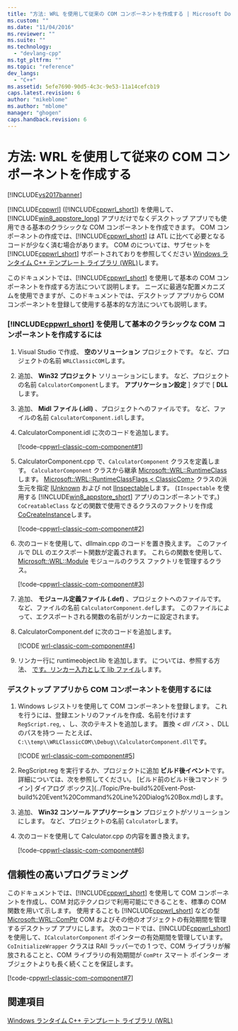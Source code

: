 ```yaml
---
title: "方法: WRL を使用して従来の COM コンポーネントを作成する | Microsoft Docs"
ms.custom: ""
ms.date: "11/04/2016"
ms.reviewer: ""
ms.suite: ""
ms.technology: 
  - "devlang-cpp"
ms.tgt_pltfrm: ""
ms.topic: "reference"
dev_langs: 
  - "C++"
ms.assetid: 5efe7690-90d5-4c3c-9e53-11a14cefcb19
caps.latest.revision: 6
author: "mikeblome"
ms.author: "mblome"
manager: "ghogen"
caps.handback.revision: 6
---
```

# 方法: WRL を使用して従来の COM コンポーネントを作成する
[!INCLUDE[vs2017banner](../assembler/inline/includes/vs2017banner.md)]

[!INCLUDE[cppwrl](../windows/includes/cppwrl_md.md)] ([!INCLUDE[cppwrl_short](../windows/includes/cppwrl_short_md.md)]) を使用して、[!INCLUDE[win8_appstore_long](../build/reference/includes/win8_appstore_long_md.md)] アプリだけでなくデスクトップ アプリでも使用できる基本のクラシックな COM コンポーネントを作成できます。 COM コンポーネントの作成では、[!INCLUDE[cppwrl_short](../windows/includes/cppwrl_short_md.md)] は ATL に比べて必要となるコードが少なく済む場合があります。 COM のについては、サブセットを [!INCLUDE[cppwrl_short](../windows/includes/cppwrl_short_md.md)] サポートされておりを参照してください [Windows ランタイム C++ テンプレート ライブラリ (WRL)](../Topic/Windows%20Runtime%20C++%20Template%20Library%20\(WRL\).md)します。  
  
 このドキュメントでは、[!INCLUDE[cppwrl_short](../windows/includes/cppwrl_short_md.md)] を使用して基本の COM コンポーネントを作成する方法について説明します。 ニーズに最適な配置メカニズムを使用できますが、このドキュメントでは、デスクトップ アプリから COM コンポーネントを登録して使用する基本的な方法についても説明します。  
  
### <a name="to-use-the-includecppwrlshorttokencppwrlshortmdmd-to-create-a-basic-classic-com-component"></a>[!INCLUDE[cppwrl_short](../windows/includes/cppwrl_short_md.md)] を使用して基本のクラシックな COM コンポーネントを作成するには  
  
1.  Visual Studio で作成、 **空のソリューション** プロジェクトです。 など、プロジェクトの名前 `WRLClassicCOM`します。  
  
2.  追加、 **Win32 プロジェクト** ソリューションにします。 など、プロジェクトの名前 `CalculatorComponent`します。  **アプリケーション設定** ] タブで [ **DLL**します。  
  
3.  追加、 **Midl ファイル (.idl)** 、プロジェクトへのファイルです。 など、ファイルの名前 `CalculatorComponent.idl`します。  
  
4.  CalculatorComponent.idl に次のコードを追加します。  
  
     [!code-cpp[wrl-classic-com-component#1](../windows/codesnippet/CPP/how-to-create-a-classic-com-component-using-wrl_1.idl)]  
  
5.  CalculatorComponent.cpp で、`CalculatorComponent` クラスを定義します。  `CalculatorComponent` クラスから継承 [Microsoft::WRL::RuntimeClass](../windows/runtimeclass-class.md)します。 [Microsoft::WRL::RuntimeClassFlags \< ClassicCom>](../windows/runtimeclassflags-structure.md) クラスの派生元を指定 [IUnknown](http://msdn.microsoft.com/library/windows/desktop/ms680509\(v=vs.85\).aspx) および not [IInspectable](http://msdn.microsoft.com/library/br205821\(v=vs.85\).aspx)します。 (`IInspectable` を使用する [!INCLUDE[win8_appstore_short](../windows/includes/win8_appstore_short_md.md)] アプリのコンポーネントです。) `CoCreatableClass` などの関数で使用できるクラスのファクトリを作成 [CoCreateInstance](http://msdn.microsoft.com/library/windows/desktop/ms686615\(v=vs.85\).aspx)します。  
  
     [!code-cpp[wrl-classic-com-component#2](../windows/codesnippet/CPP/how-to-create-a-classic-com-component-using-wrl_2.cpp)]  
  
6.  次のコードを使用して、dllmain.cpp のコードを置き換えます。 このファイルで DLL のエクスポート関数が定義されます。 これらの関数を使用して、 [Microsoft::WRL::Module](../windows/module-class.md) モジュールのクラス ファクトリを管理するクラス。  
  
     [!code-cpp[wrl-classic-com-component#3](../windows/codesnippet/CPP/how-to-create-a-classic-com-component-using-wrl_3.cpp)]  
  
7.  追加、 **モジュール定義ファイル (.def)** 、プロジェクトへのファイルです。 など、ファイルの名前 `CalculatorComponent.def`します。 このファイルによって、エクスポートされる関数の名前がリンカーに設定されます。  
  
8.  CalculatorComponent.def に次のコードを追加します。  
  
     [!CODE [wrl-classic-com-component#4](../CodeSnippet/VS_Snippets_Misc/wrl-classic-com-component#4)]  
  
9. リンカー行に runtimeobject.lib を追加します。 については、参照する方法、 [です。リンカー入力として lib ファイル](../build/reference/dot-lib-files-as-linker-input.md)します。  
  
### <a name="to-consume-the-com-component-from-a-desktop-app"></a>デスクトップ アプリから COM コンポーネントを使用するには  
  
1.  Windows レジストリを使用して COM コンポーネントを登録します。 これを行うには、登録エントリのファイルを作成、名前を付けます `RegScript.reg`, 、し、次のテキストを追加します。 置換 *\< dll パス >* 、DLL のパスを持つ — たとえば、 `C:\\temp\\WRLClassicCOM\\Debug\\CalculatorComponent.dll`です。  
  
     [!CODE [wrl-classic-com-component#5](../CodeSnippet/VS_Snippets_Misc/wrl-classic-com-component#5)]  
  
2.  RegScript.reg を実行するか、プロジェクトに追加 **ビルド後イベント**です。 詳細については、次を参照してください。 [ビルド前のビルド後コマンド ライン] ダイアログ ボックス](../Topic/Pre-build%20Event-Post-build%20Event%20Command%20Line%20Dialog%20Box.md)します。  
  
3.  追加、 **Win32 コンソール アプリケーション** プロジェクトがソリューションにします。 など、プロジェクトの名前 `Calculator`します。  
  
4.  次のコードを使用して Calculator.cpp の内容を置き換えます。  
  
     [!code-cpp[wrl-classic-com-component#6](../windows/codesnippet/CPP/how-to-create-a-classic-com-component-using-wrl_6.cpp)]  
  
## <a name="robust-programming"></a>信頼性の高いプログラミング  
 このドキュメントでは、[!INCLUDE[cppwrl_short](../windows/includes/cppwrl_short_md.md)] を使用して COM コンポーネントを作成し、COM 対応テクノロジで利用可能にできることを、標準の COM 関数を用いて示します。 使用することも [!INCLUDE[cppwrl_short](../windows/includes/cppwrl_short_md.md)] などの型 [Microsoft::WRL::ComPtr](../windows/comptr-class.md) COM およびその他のオブジェクトの有効期間を管理するデスクトップ アプリにします。 次のコードでは、[!INCLUDE[cppwrl_short](../windows/includes/cppwrl_short_md.md)] を使用して、`ICalculatorComponent` ポインターの有効期間を管理しています。 `CoInitializeWrapper` クラスは RAII ラッパーでの 1 つで、COM ライブラリが解放されることと、COM ライブラリの有効期間が `ComPtr` スマート ポインター オブジェクトよりも長く続くことを保証します。  
  
 [!code-cpp[wrl-classic-com-component#7](../windows/codesnippet/CPP/how-to-create-a-classic-com-component-using-wrl_7.cpp)]  
  
## <a name="see-also"></a>関連項目  
 [Windows ランタイム C++ テンプレート ライブラリ (WRL)](../Topic/Windows%20Runtime%20C++%20Template%20Library%20\(WRL\).md)